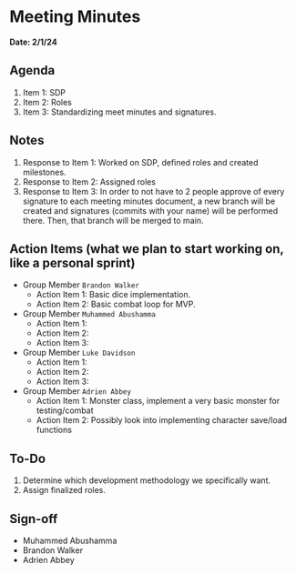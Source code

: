 # Meeting Minutes
**Date: 2/1/24**

## Agenda

1. Item 1: SDP 
2. Item 2: Roles
3. Item 3: Standardizing meet minutes and signatures. 

## Notes

1. Response to Item 1: Worked on SDP, defined roles and created milestones.
2. Response to Item 2: Assigned roles
3. Response to Item 3: In order to not have to 2 people approve of every signature to each meeting minutes document, a new branch will be created and signatures (commits with your name) will be performed there. Then, that branch will be merged to main.

## Action Items (what we plan to start working on, like a personal sprint) 

* Group Member `Brandon Walker`
    * Action Item 1: Basic dice implementation.
    * Action Item 2: Basic combat loop for MVP.
* Group Member `Muhammed Abushamma`
    * Action Item 1:
    * Action Item 2:
    * Action Item 3: 
* Group Member `Luke Davidson`
    * Action Item 1:
    * Action Item 2:
    * Action Item 3:
* Group Member `Adrien Abbey`
    * Action Item 1: Monster class, implement a very basic monster for testing/combat
    * Action Item 2: Possibly look into implementing character save/load functions

## To-Do

1. Determine which development methodology we specifically want.
1. Assign finalized roles.

## Sign-off

* Muhammed Abushamma
* Brandon Walker
* Adrien Abbey